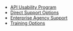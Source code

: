 

* [API Usability Program](https://pages.18f.gov/API-Usability-Testing)
* [Direct Support Options](https://pages.18f.gov/API-All-the-X/pages/agency_support)
* [Enterprise Agency Support](https://pages.18f.gov/API-All-the-X/pages/enterprise_support)
* [Training Options](https://pages.18f.gov/API-All-the-X/pages/api_training)
